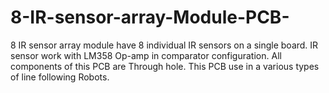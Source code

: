 # 8-IR-sensor-array-Module-PCB-
8 IR sensor array module have 8 individual IR sensors on a single board. IR sensor work with LM358 Op-amp in comparator configuration. All components of this PCB are Through hole. This  PCB use in a various types of line following Robots.
